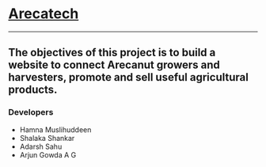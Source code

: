 # [Arecatech](https://www.arecatech.com/)
***
The objectives of this project is to build a website to connect Arecanut growers and harvesters, promote and sell useful agricultural products.
---
### Developers
* Hamna Muslihuddeen
* Shalaka Shankar
* Adarsh Sahu
* Arjun Gowda A G

